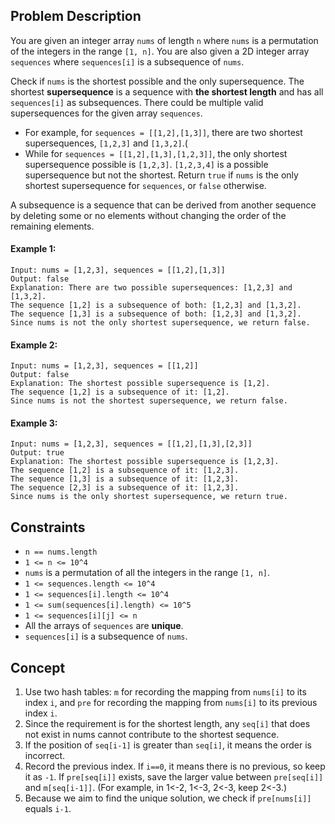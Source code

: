 ## Problem Description

You are given an integer array `nums` of length `n` where `nums` is a permutation of the integers in the range `[1, n]`. You are also given a 2D integer array `sequences` where `sequences[i]` is a subsequence of `nums`.

Check if `nums` is the shortest possible and the only supersequence. The shortest **supersequence** is a sequence with **the shortest length** and has all `sequences[i]` as subsequences. There could be multiple valid supersequences for the given array `sequences`.

* For example, for `sequences = [[1,2],[1,3]]`, there are two shortest supersequences, `[1,2,3]` and `[1,3,2]`.(
* While for `sequences = [[1,2],[1,3],[1,2,3]]`, the only shortest supersequence possible is `[1,2,3]`. `[1,2,3,4]` is a possible supersequence but not the shortest.
Return `true` if `nums` is the only shortest supersequence for `sequences`, or `false` otherwise.

A subsequence is a sequence that can be derived from another sequence by deleting some or no elements without changing the order of the remaining elements.

 

#### Example 1:
```plaintext
Input: nums = [1,2,3], sequences = [[1,2],[1,3]]
Output: false
Explanation: There are two possible supersequences: [1,2,3] and [1,3,2].
The sequence [1,2] is a subsequence of both: [1,2,3] and [1,3,2].
The sequence [1,3] is a subsequence of both: [1,2,3] and [1,3,2].
Since nums is not the only shortest supersequence, we return false.
```
#### Example 2:
```plaintext
Input: nums = [1,2,3], sequences = [[1,2]]
Output: false
Explanation: The shortest possible supersequence is [1,2].
The sequence [1,2] is a subsequence of it: [1,2].
Since nums is not the shortest supersequence, we return false.
```
#### Example 3:
```plaintext
Input: nums = [1,2,3], sequences = [[1,2],[1,3],[2,3]]
Output: true
Explanation: The shortest possible supersequence is [1,2,3].
The sequence [1,2] is a subsequence of it: [1,2,3].
The sequence [1,3] is a subsequence of it: [1,2,3].
The sequence [2,3] is a subsequence of it: [1,2,3].
Since nums is the only shortest supersequence, we return true.
 ```

## Constraints

- `n == nums.length`
- `1 <= n <= 10^4`
- `nums` is a permutation of all the integers in the range `[1, n]`.
- `1 <= sequences.length <= 10^4`
- `1 <= sequences[i].length <= 10^4`
- `1 <= sum(sequences[i].length) <= 10^5`
- `1 <= sequences[i][j] <= n`
- All the arrays of `sequences` are **unique**.
- `sequences[i]` is a subsequence of `nums`.

## Concept
1. Use two hash tables: `m` for recording the mapping from `nums[i]` to its index `i`, and `pre` for recording the mapping from `nums[i]` to its previous index `i`.
2. Since the requirement is for the shortest length, any `seq[i]` that does not exist in nums cannot contribute to the shortest sequence.
3. If the position of `seq[i-1]` is greater than `seq[i]`, it means the order is incorrect.
4. Record the previous index. If `i==0`, it means there is no previous, so keep it as `-1`. If `pre[seq[i]]` exists, save the larger value between `pre[seq[i]]` and `m[seq[i-1]]`. (For example, in 1<-2, 1<-3, 2<-3, keep 2<-3.)
5. Because we aim to find the unique solution, we check if `pre[nums[i]]` equals `i-1`.
